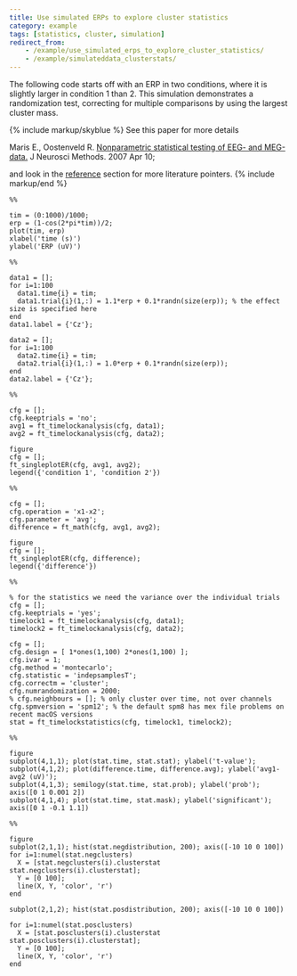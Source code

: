 ```yaml
---
title: Use simulated ERPs to explore cluster statistics
category: example
tags: [statistics, cluster, simulation]
redirect_from:
    - /example/use_simulated_erps_to_explore_cluster_statistics/
    - /example/simulateddata_clusterstats/
---
```


The following code starts off with an ERP in two conditions, where it is slightly larger in condition 1 than 2. This simulation demonstrates a randomization test, correcting for multiple comparisons by using the largest cluster mass.

{% include markup/skyblue %}
See this paper for more details

Maris E., Oostenveld R. [Nonparametric statistical testing of EEG- and MEG-data.](http://www.ncbi.nlm.nih.gov/sites/entrez?Db=pubmed&Cmd=ShowDetailView&TermToSearch=17517438) J Neurosci Methods. 2007 Apr 10;

and look in the [reference](/references_methods) section for more literature pointers.
{% include markup/end %}

    %%

    tim = (0:1000)/1000;
    erp = (1-cos(2*pi*tim))/2;
    plot(tim, erp)
    xlabel('time (s)')
    ylabel('ERP (uV)')

    %%

    data1 = [];
    for i=1:100
      data1.time{i} = tim;
      data1.trial{i}(1,:) = 1.1*erp + 0.1*randn(size(erp)); % the effect size is specified here
    end
    data1.label = {'Cz'};

    data2 = [];
    for i=1:100
      data2.time{i} = tim;
      data2.trial{i}(1,:) = 1.0*erp + 0.1*randn(size(erp));
    end
    data2.label = {'Cz'};

    %%

    cfg = [];
    cfg.keeptrials = 'no';
    avg1 = ft_timelockanalysis(cfg, data1);
    avg2 = ft_timelockanalysis(cfg, data2);

    figure
    cfg = [];
    ft_singleplotER(cfg, avg1, avg2);
    legend({'condition 1', 'condition 2'})

    %%

    cfg = [];
    cfg.operation = 'x1-x2';
    cfg.parameter = 'avg';
    difference = ft_math(cfg, avg1, avg2);

    figure
    cfg = [];
    ft_singleplotER(cfg, difference);
    legend({'difference'})

    %%

    % for the statistics we need the variance over the individual trials
    cfg = [];
    cfg.keeptrials = 'yes';
    timelock1 = ft_timelockanalysis(cfg, data1);
    timelock2 = ft_timelockanalysis(cfg, data2);

    cfg = [];
    cfg.design = [ 1*ones(1,100) 2*ones(1,100) ];
    cfg.ivar = 1;
    cfg.method = 'montecarlo';
    cfg.statistic = 'indepsamplesT';
    cfg.correctm = 'cluster';
    cfg.numrandomization = 2000;
    % cfg.neighbours = []; % only cluster over time, not over channels
    cfg.spmversion = 'spm12'; % the default spm8 has mex file problems on recent macOS versions
    stat = ft_timelockstatistics(cfg, timelock1, timelock2);

    %%

    figure
    subplot(4,1,1); plot(stat.time, stat.stat); ylabel('t-value');
    subplot(4,1,2); plot(difference.time, difference.avg); ylabel('avg1-avg2 (uV)');
    subplot(4,1,3); semilogy(stat.time, stat.prob); ylabel('prob'); axis([0 1 0.001 2])
    subplot(4,1,4); plot(stat.time, stat.mask); ylabel('significant'); axis([0 1 -0.1 1.1])

    %%

    figure
    subplot(2,1,1); hist(stat.negdistribution, 200); axis([-10 10 0 100])
    for i=1:numel(stat.negclusters)
      X = [stat.negclusters(i).clusterstat stat.negclusters(i).clusterstat];
      Y = [0 100];
      line(X, Y, 'color', 'r')
    end

    subplot(2,1,2); hist(stat.posdistribution, 200); axis([-10 10 0 100])

    for i=1:numel(stat.posclusters)
      X = [stat.posclusters(i).clusterstat stat.posclusters(i).clusterstat];
      Y = [0 100];
      line(X, Y, 'color', 'r')
    end
